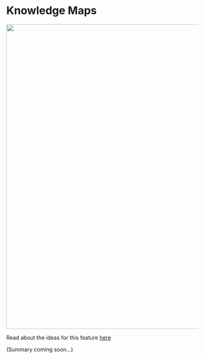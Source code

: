 # Knowledge Maps

<img src="/images/km.jpg" style="width: 800px">

Read about the ideas for this feature [here](https://drive.google.com/open?id=142nHIHgfeg9eXCnVoOuymn1jisUXC7hW1PkhG4vjZUg)

(Summary coming soon...)